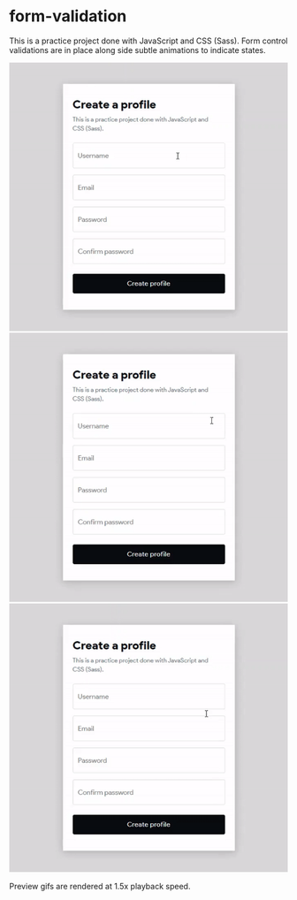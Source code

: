 # form-validation

This is a practice project done with JavaScript and CSS (Sass). Form control validations are in place along side subtle animations to indicate states.

![Form preview](./src/assets/content_readme/gif_1.1.gif)
![Form preview](./src/assets/content_readme/gif_1.2.gif)
![Form preview](./src/assets/content_readme/gif_1.3.gif)

Preview gifs are rendered at 1.5x playback speed.
